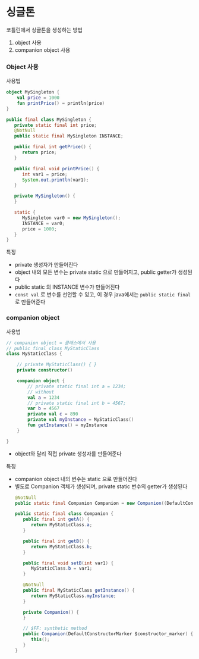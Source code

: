# 싱글톤
코틀린에서 싱글톤을 생성하는 방법
1. object 사용
2. companion object 사용

### Object 사용
사용법
```kotlin
object MySingleton {
    val price = 1000
    fun printPrice() = println(price)
}
```
```java
public final class MySingleton {
   private static final int price;
   @NotNull
   public static final MySingleton INSTANCE;

   public final int getPrice() {
      return price;
   }

   public final void printPrice() {
      int var1 = price;
      System.out.println(var1);
   }

   private MySingleton() {
   }

   static {
      MySingleton var0 = new MySingleton();
      INSTANCE = var0;
      price = 1000;
   }
}
```

특징
- private 생성자가 만들어진다
- object 내의 모든 변수는 private static 으로 만들어지고, public getter가 생성된다
- public static 의 INSTANCE 변수가 만들어진다
- `const val` 로 변수를 선언할 수 있고, 이 경우 java에서는 `public static final`로 만들어준다 

### companion object 
사용법
```kotlin
// companion object = 클래스에서 사용
// public final class MyStaticClass
class MyStaticClass {

    // private MyStaticClass() { }
    private constructor()

    companion object {
        // private static final int a = 1234;
        // without
        val a = 1234
        // private static final int b = 4567;
        var b = 4567
        private val c = 890
        private val myInstance = MyStaticClass()
        fun getInstance() = myInstance
    }

}
```
- object와 달리 직접 private 생성자를 만들어준다

특징
- companion object 내의 변수는 static 으로 만들어진다
- 별도로 Companion 객체가 생성되며, private static 변수의 getter가 생성된다
   ```java
   @NotNull
   public static final Companion Companion = new Companion((DefaultConstructorMarker)null);

   public static final class Companion {
      public final int getA() {
         return MyStaticClass.a;
      }

      public final int getB() {
         return MyStaticClass.b;
      }

      public final void setB(int var1) {
         MyStaticClass.b = var1;
      }

      @NotNull
      public final MyStaticClass getInstance() {
         return MyStaticClass.myInstance;
      }

      private Companion() {
      }

      // $FF: synthetic method
      public Companion(DefaultConstructorMarker $constructor_marker) {
         this();
      }
   }
   ```